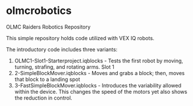 # olmcrobotics

OLMC Raiders Robotics Repository

This simple repository holds code utilized with VEX IQ robots.

The introductory code includes three variants:
  1. OLMC1-Slot1-Starterproject.iqblocks - Tests the first robot by moving, turning, strafing, and rotating arms. Slot 1
  2. 2-SimpleBlockMover.iqblocks - Moves and grabs a block; then, moves that block to a landing spot
  3. 3-FastSimpleBlockMover.iqblocks - Introduces the variability allowed within the device.  This changes the speed of the motors yet also shows the reduction in control.
